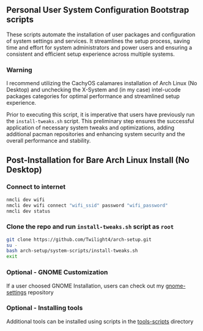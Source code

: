## Personal User System Configuration Bootstrap scripts
These scripts automate the installation of user packages and configuration of system settings and services.
It streamlines the setup process, saving time and effort for system administrators and power users and ensuring a consistent and efficient setup experience across multiple systems.

### Warning
I recommend utilizing the CachyOS calamares installation of Arch Linux (No Desktop) and unchecking the X-System and (in my case) intel-ucode packages categories
for optimal performance and streamlined setup experience.

Prior to executing this script, it is imperative that users have previously run the `install-tweaks.sh` script.
This preliminary step ensures the successful application of necessary system tweaks and optimizations, adding additional pacman repositories and 
enhancing system security and the overall performance and stability.

## Post-Installation for Bare Arch Linux Install (No Desktop)
### Connect to internet
```bash
nmcli dev wifi
nmcli dev wifi connect "wifi_ssid" password "wifi_password"
nmcli dev status
```

### Clone the repo and run `install-tweaks.sh` script as `root`
```bash
git clone https://github.com/Twilight4/arch-setup.git
su -
bash arch-setup/system-scripts/install-tweaks.sh
exit
```

### Optional - GNOME Customization
If a user choosed GNOME Installation, users can check out my [gnome-settings](https://github.com/Twilight4/gnome-settings/) repository

### Optional - Installing tools
Additional tools can be installed using scripts in the [tools-scripts](https://github.com/Twilight4/arch-setup/tree/main/tools-scripts) directory
